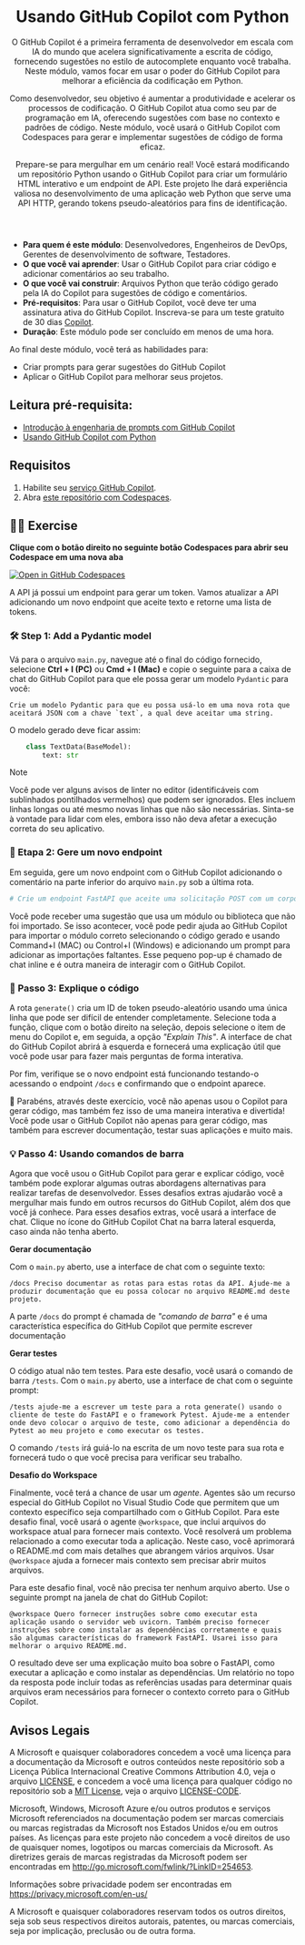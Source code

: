 <header>

# Usando GitHub Copilot com Python

O GitHub Copilot é a primeira ferramenta de desenvolvedor em escala com IA do mundo que acelera significativamente a escrita de código, fornecendo sugestões no estilo de autocomplete enquanto você trabalha. Neste módulo, vamos focar em usar o poder do GitHub Copilot para melhorar a eficiência da codificação em Python.

Como desenvolvedor, seu objetivo é aumentar a produtividade e acelerar os processos de codificação. O GitHub Copilot atua como seu par de programação em IA, oferecendo sugestões com base no contexto e padrões de código. Neste módulo, você usará o GitHub Copilot com Codespaces para gerar e implementar sugestões de código de forma eficaz.

Prepare-se para mergulhar em um cenário real! Você estará modificando um repositório Python usando o GitHub Copilot para criar um formulário HTML interativo e um endpoint de API. Este projeto lhe dará experiência valiosa no desenvolvimento de uma aplicação web Python que serve uma API HTTP, gerando tokens pseudo-aleatórios para fins de identificação.

</header>


- **Para quem é este módulo**: Desenvolvedores, Engenheiros de DevOps, Gerentes de desenvolvimento de software, Testadores.
- **O que você vai aprender**: Usar o GitHub Copilot para criar código e adicionar comentários ao seu trabalho.
- **O que você vai construir**: Arquivos Python que terão código gerado pela IA do Copilot para sugestões de código e comentários.
- **Pré-requisitos**: Para usar o GitHub Copilot, você deve ter uma assinatura ativa do GitHub Copilot. Inscreva-se para um teste gratuito de 30 dias [Copilot](https://github.com/settings/copilot).
- **Duração**: Este módulo pode ser concluído em menos de uma hora.

Ao final deste módulo, você terá as habilidades para:

- Criar prompts para gerar sugestões do GitHub Copilot
- Aplicar o GitHub Copilot para melhorar seus projetos.

## Leitura pré-requisita:
- [Introdução à engenharia de prompts com GitHub Copilot](https://learn.microsoft.com/training/modules/introduction-prompt-engineering-with-github-copilot//?WT.mc_id=academic-113596-abartolo)
- [Usando GitHub Copilot com Python](https://learn.microsoft.com/en-us/training/modules/introduction-copilot-python/?WT.mc_id=academic-113596-abartolo)

## Requisitos

1. Habilite seu [serviço GitHub Copilot](https://github.com/github-copilot/signup).
2. Abra [este repositório com Codespaces](https://codespaces.new/MicrosoftDocs/mslearn-copilot-codespaces-python).

## 💪🏽 Exercise

**Clique com o botão direito no seguinte botão Codespaces para abrir seu Codespace em uma nova aba**
 
[![Open in GitHub Codespaces](https://github.com/codespaces/badge.svg)](https://codespaces.new/MicrosoftDocs/mslearn-copilot-codespaces-python)

A API já possui um endpoint para gerar um token. Vamos atualizar a API adicionando um novo endpoint que aceite texto e retorne uma lista de tokens.

### 🛠 Step 1: Add a Pydantic model

Vá para o arquivo `main.py`, navegue até o final do código fornecido, selecione **Ctrl + I (PC)** ou **Cmd + I (Mac)** e copie o seguinte para a caixa de chat do GitHub Copilot para que ele possa gerar um modelo `Pydantic` para você:

```
Crie um modelo Pydantic para que eu possa usá-lo em uma nova rota que aceitará JSON com a chave `text`, a qual deve aceitar uma string.
```

O modelo gerado deve ficar assim:

```python
    class TextData(BaseModel):
        text: str
```

> [!NOTE]
> Você pode ver alguns avisos de linter no editor (identificáveis ​​com sublinhados pontilhados vermelhos) que podem ser ignorados. Eles incluem linhas longas ou até mesmo novas linhas que não são necessárias. Sinta-se à vontade para lidar com eles, embora isso não deva afetar a execução correta do seu aplicativo.

### 🔎 Etapa 2: Gere um novo endpoint

Em seguida, gere um novo endpoint com o GitHub Copilot adicionando o comentário na parte inferior do arquivo `main.py` sob a última rota.

```python
# Crie um endpoint FastAPI que aceite uma solicitação POST com um corpo JSON contendo um único campo chamado "text" e retorne um checksum do texto.
```

Você pode receber uma sugestão que usa um módulo ou biblioteca que não foi importado. Se isso acontecer, você pode pedir ajuda ao GitHub Copilot para importar o módulo correto selecionando o código gerado e usando Command+I (MAC) ou Control+I (Windows) e adicionando um prompt para adicionar as importações faltantes. Esse pequeno pop-up é chamado de chat inline e é outra maneira de interagir com o GitHub Copilot.

### 🐍 Passo 3: Explique o código

A rota `generate()` cria um ID de token pseudo-aleatório usando uma única linha que pode ser difícil de entender completamente. Selecione toda a função, clique com o botão direito na seleção, depois selecione o item de menu do Copilot e, em seguida, a opção _"Explain This"_. A interface de chat do GitHub Copilot abrirá à esquerda e fornecerá uma explicação útil que você pode usar para fazer mais perguntas de forma interativa.

Por fim, verifique se o novo endpoint está funcionando testando-o acessando o endpoint `/docs` e confirmando que o endpoint aparece.

🚀 Parabéns, através deste exercício, você não apenas usou o Copilot para gerar código, mas também fez isso de uma maneira interativa e divertida! Você pode usar o GitHub Copilot não apenas para gerar código, mas também para escrever documentação, testar suas aplicações e muito mais.

### 💡 Passo 4: Usando comandos de barra

Agora que você usou o GitHub Copilot para gerar e explicar código, você também pode explorar algumas outras abordagens alternativas para realizar tarefas de desenvolvedor. Esses desafios extras ajudarão você a mergulhar mais fundo em outros recursos do GitHub Copilot, além dos que você já conhece. Para esses desafios extras, você usará a interface de chat. Clique no ícone do GitHub Copilot Chat na barra lateral esquerda, caso ainda não tenha aberto.

**Gerar documentação**

Com o `main.py` aberto, use a interface de chat com o seguinte texto:

```
/docs Preciso documentar as rotas para estas rotas da API. Ajude-me a produzir documentação que eu possa colocar no arquivo README.md deste projeto.
```

A parte `/docs` do prompt é chamada de _"comando de barra"_ e é uma característica específica do GitHub Copilot que permite escrever documentação


**Gerar testes**

O código atual não tem testes. Para este desafio, você usará o comando de barra `/tests`. Com o `main.py` aberto, use a interface de chat com o seguinte prompt:

```
/tests ajude-me a escrever um teste para a rota generate() usando o cliente de teste do FastAPI e o framework Pytest. Ajude-me a entender onde devo colocar o arquivo de teste, como adicionar a dependência do Pytest ao meu projeto e como executar os testes.
```

O comando `/tests` irá guiá-lo na escrita de um novo teste para sua rota e fornecerá tudo o que você precisa para verificar seu trabalho.

**Desafio do Workspace**

Finalmente, você terá a chance de usar um _agente_. Agentes são um recurso especial do GitHub Copilot no Visual Studio Code que permitem que um contexto específico seja compartilhado com o GitHub Copilot. Para este desafio final, você usará o agente `@workspace`, que inclui arquivos do workspace atual para fornecer mais contexto. Você resolverá um problema relacionado a como executar toda a aplicação. Neste caso, você aprimorará o README.md com mais detalhes que abrangem vários arquivos. Usar `@workspace` ajuda a fornecer mais contexto sem precisar abrir muitos arquivos.

Para este desafio final, você não precisa ter nenhum arquivo aberto. Use o seguinte prompt na janela de chat do GitHub Copilot:

```
@workspace Quero fornecer instruções sobre como executar esta aplicação usando o servidor web uvicorn. Também preciso fornecer instruções sobre como instalar as dependências corretamente e quais são algumas características do framework FastAPI. Usarei isso para melhorar o arquivo README.md.
```

O resultado deve ser uma explicação muito boa sobre o FastAPI, como executar a aplicação e como instalar as dependências. Um relatório no topo da resposta pode incluir todas as referências usadas para determinar quais arquivos eram necessários para fornecer o contexto correto para o GitHub Copilot.

## Avisos Legais

A Microsoft e quaisquer colaboradores concedem a você uma licença para a documentação da Microsoft e outros conteúdos
neste repositório sob a Licença Pública Internacional Creative Commons Attribution 4.0,
veja o arquivo [LICENSE](LICENSE), e concedem a você uma licença para qualquer código no repositório sob a [MIT License](https://opensource.org/licenses/MIT), veja o
arquivo [LICENSE-CODE](LICENSE-CODE).

Microsoft, Windows, Microsoft Azure e/ou outros produtos e serviços Microsoft referenciados na documentação
podem ser marcas comerciais ou marcas registradas da Microsoft nos Estados Unidos e/ou em outros países.
As licenças para este projeto não concedem a você direitos de uso de quaisquer nomes, logotipos ou marcas comerciais da Microsoft.
As diretrizes gerais de marcas registradas da Microsoft podem ser encontradas em http://go.microsoft.com/fwlink/?LinkID=254653.

Informações sobre privacidade podem ser encontradas em https://privacy.microsoft.com/en-us/

A Microsoft e quaisquer colaboradores reservam todos os outros direitos, seja sob seus respectivos direitos autorais, patentes,
ou marcas comerciais, seja por implicação, preclusão ou de outra forma.